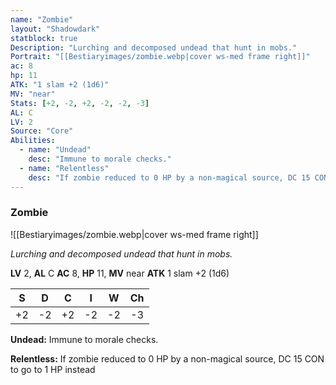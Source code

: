 ```yaml
---
name: "Zombie"
layout: "Shadowdark"
statblock: true
Description: "Lurching and decomposed undead that hunt in mobs."
Portrait: "[[Bestiaryimages/zombie.webp|cover ws-med frame right]]"
ac: 8
hp: 11
ATK: "1 slam +2 (1d6)"
MV: "near"
Stats: [+2, -2, +2, -2, -2, -3]
AL: C
LV: 2
Source: "Core"
Abilities:
  - name: "Undead"
    desc: "Immune to morale checks."
  - name: "Relentless"
    desc: "If zombie reduced to 0 HP by a non-magical source, DC 15 CON to go to 1 HP instead"
---
```


### Zombie

![[Bestiaryimages/zombie.webp|cover ws-med frame right]]

_Lurching and decomposed undead that hunt in mobs._

**LV** 2, **AL** C
**AC** 8, **HP** 11, **MV** near
**ATK** 1 slam +2 (1d6)

|  S  |  D  |  C  |  I  |  W  |  Ch  |
|:---:|:---:|:---:|:---:|:---:|:----:|
| +2 | -2 | +2 | -2 | -2 | -3 |

**Undead:** Immune to morale checks.

**Relentless:** If zombie reduced to 0 HP by a non-magical source, DC 15 CON to go to 1 HP instead

